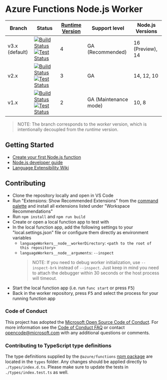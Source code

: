 # Azure Functions Node.js Worker

|Branch|Status|[Runtime Version](https://docs.microsoft.com/azure/azure-functions/functions-versions)|Support level|Node.js Versions|
|---|---|---|---|---|
|v3.x (default)|[![Build Status](https://img.shields.io/azure-devops/build/azfunc/Azure%2520Functions/10/v3.x)](https://azfunc.visualstudio.com/Azure%20Functions/_build/latest?definitionId=10&branchName=v3.x) [![Test Status](https://img.shields.io/azure-devops/tests/azfunc/Azure%2520Functions/99/v3.x?compact_message)](https://azfunc.visualstudio.com/Azure%20Functions/_build/latest?definitionId=99&branchName=v3.x)|4|GA (Recommended)|16 (Preview), 14|
|v2.x|[![Build Status](https://img.shields.io/azure-devops/build/azfunc/Azure%2520Functions/10/v2.x)](https://azfunc.visualstudio.com/Azure%20Functions/_build/latest?definitionId=10&branchName=v2.x) [![Test Status](https://img.shields.io/azure-devops/tests/azfunc/Azure%2520Functions/99/v2.x?compact_message)](https://azfunc.visualstudio.com/Azure%20Functions/_build/latest?definitionId=99&branchName=v2.x)|3|GA|14, 12, 10|
|v1.x|[![Build Status](https://img.shields.io/azure-devops/build/azfunc/Azure%2520Functions/10/v1.x)](https://azfunc.visualstudio.com/Azure%20Functions/_build/latest?definitionId=10&branchName=v1.x) [![Test Status](https://img.shields.io/azure-devops/tests/azfunc/Azure%2520Functions/10/v1.x?compact_message)](https://azfunc.visualstudio.com/Azure%20Functions/_build/latest?definitionId=10&branchName=v1.x)|2|GA (Maintenance mode)|10, 8|

> NOTE: The branch corresponds to the _worker_ version, which is intentionally decoupled from the _runtime_ version.

## Getting Started

- [Create your first Node.js function](https://docs.microsoft.com/azure/azure-functions/create-first-function-vs-code-node)
- [Node.js developer guide](https://docs.microsoft.com/azure/azure-functions/functions-reference-node)
- [Language Extensibility Wiki](https://github.com/Azure/azure-webjobs-sdk-script/wiki/Language-Extensibility)

## Contributing

- Clone the repository locally and open in VS Code
- Run "Extensions: Show Recommended Extensions" from the [command palette](https://code.visualstudio.com/docs/getstarted/userinterface#_command-palette) and install all extensions listed under "Workspace Recommendations"
- Run `npm install` and `npm run build`
- Create or open a local function app to test with
- In the local function app, add the following settings to your "local.settings.json" file or configure them directly as environment variables
  - `languageWorkers__node__workerDirectory`: `<path to the root of this repository>`
  - `languageWorkers__node__arguments`: `--inspect`
    > NOTE: If you need to debug worker initialization, use `--inspect-brk` instead of `--inspect`. Just keep in mind you need to attach the debugger within 30 seconds or the host process will timeout.
- Start the local function app (i.e. run `func start` or press <kbd>F5</kbd>)
- Back in the worker repository, press <kbd>F5</kbd> and select the process for your running function app

### Code of Conduct

This project has adopted the [Microsoft Open Source Code of Conduct](https://opensource.microsoft.com/codeofconduct/). For more information see the [Code of Conduct FAQ](https://opensource.microsoft.com/codeofconduct/faq/) or contact [opencode@microsoft.com](mailto:opencode@microsoft.com) with any additional questions or comments.

### Contributing to TypeScript type definitions

The type definitions supplied by the `@azure/functions` [npm package](https://www.npmjs.com/package/@azure/functions) are located in the `types` folder. Any changes should be applied directly to `./types/index.d.ts`. Please make sure to update the tests in `./types/index.test.ts` as well.